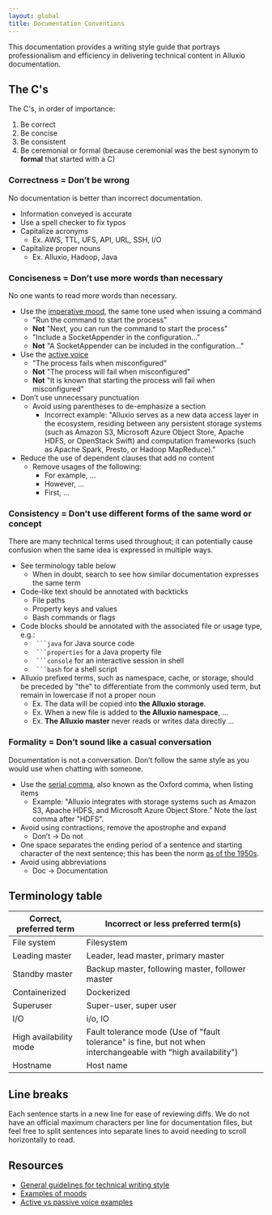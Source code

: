 ```yaml
---
layout: global
title: Documentation Conventions
---
```



This documentation provides a writing style guide that portrays professionalism and efficiency in delivering technical content
in Alluxio documentation.

## The C's

The C's, in order of importance:
1. Be correct
1. Be concise
1. Be consistent
1. Be ceremonial or formal (because ceremonial was the best synonym to **formal** that started with a C)

### Correctness = Don’t be wrong

No documentation is better than incorrect documentation.

* Information conveyed is accurate
* Use a spell checker to fix typos
* Capitalize acronyms
    * Ex. AWS, TTL, UFS, API, URL, SSH, I/O
* Capitalize proper nouns
    * Ex. Alluxio, Hadoop, Java

### Conciseness = Don’t use more words than necessary

No one wants to read more words than necessary.

* Use the [imperative mood](https://en.wikipedia.org/wiki/Imperative_mood), the same tone used when issuing a command
    * "Run the command to start the process"
    * **Not** "Next, you can run the command to start the process"
    * "Include a SocketAppender in the configuration..."
    * **Not** "A SocketAppender can be included in the configuration..."
* Use the [active voice](https://en.wikipedia.org/wiki/Active_voice)
    * "The process fails when misconfigured"
    * **Not** "The process will fail when misconfigured"
    * **Not** "It is known that starting the process will fail when misconfigured"
* Don’t use unnecessary punctuation
    * Avoid using parentheses to de-emphasize a section
        * Incorrect example: "Alluxio serves as a new data access layer in the ecosystem,
        residing between any persistent storage systems (such as Amazon S3, Microsoft Azure Object Store, Apache HDFS, or OpenStack Swift)
        and computation frameworks (such as Apache Spark, Presto, or Hadoop MapReduce)."
* Reduce the use of dependent clauses that add no content
    * Remove usages of the following:
        * For example, ...
        * However, ...
        * First, ...

### Consistency = Don’t use different forms of the same word or concept

There are many technical terms used throughout; it can potentially cause confusion when the same idea is expressed in multiple ways.

* See terminology table below
    * When in doubt, search to see how similar documentation expresses the same term
* Code-like text should be annotated with backticks
    * File paths
    * Property keys and values
    * Bash commands or flags
* Code blocks should be annotated with the associated file or usage type, e.g.:
    * ```` ```java```` for Java source code
    * ```` ```properties```` for a Java property file
    * ```` ```console```` for an interactive session in shell
    * ```` ```bash```` for a shell script
* Alluxio prefixed terms, such as namespace, cache, or storage, should be preceded by "the"
to differentiate from the commonly used term, but remain in lowercase if not a proper noun
    * Ex. The data will be copied into **the Alluxio storage**.
    * Ex. When a new file is added to **the Alluxio namespace**, ...
    * Ex. **The Alluxio master** never reads or writes data directly ...

### Formality = Don’t sound like a casual conversation

Documentation is not a conversation.
Don’t follow the same style as you would use when chatting with someone.

* Use the [serial comma](https://en.wikipedia.org/wiki/Serial_comma), also known as the Oxford comma, when listing items
    * Example: "Alluxio integrates with storage systems such as Amazon S3, Apache HDFS, and Microsoft Azure Object Store."
    Note the last comma after "HDFS".
* Avoid using contractions; remove the apostrophe and expand
    * Don’t -> Do not
* One space separates the ending period of a sentence and starting character of the next sentence;
this has been the norm [as of the 1950s](https://en.wikipedia.org/wiki/Sentence_spacing).
* Avoid using abbreviations
    * Doc -> Documentation

## Terminology table

| Correct, preferred term | Incorrect or less preferred term(s) |
|-------------------------|-----------------------------------------------------|
| File system | Filesystem |
| Leading master | Leader, lead master, primary master |
| Standby master | Backup master, following master, follower master |
| Containerized | Dockerized |
| Superuser | Super-user, super user |
| I/O | i/o, IO |
| High availability mode | Fault tolerance mode (Use of "fault tolerance" is fine, but not when interchangeable with "high availability") |
| Hostname | Host name |

## Line breaks

Each sentence starts in a new line for ease of reviewing diffs.
We do not have an official maximum characters per line for documentation files,
but feel free to split sentences into separate lines to avoid needing to scroll horizontally to read.

## Resources

* [General guidelines for technical writing style](https://en.wikiversity.org/wiki/Technical_writing_style)
* [Examples of moods](https://en.oxforddictionaries.com/grammar/moods)
* [Active vs passive voice examples](https://writing.wisc.edu/Handbook/CCS_activevoice.html)
